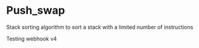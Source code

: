 # Push_swap
Stack sorting algorithm to sort a stack with a limited number of instructions

Testing webhook v4
